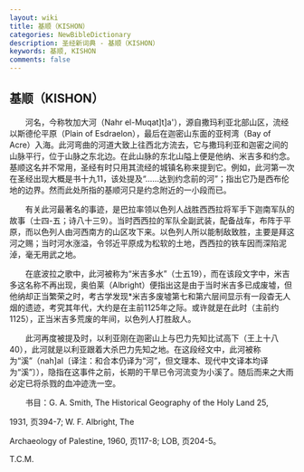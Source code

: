 ```yaml
---
layout: wiki
title: 基顺（KISHON）
categories: NewBibleDictionary
description: 圣经新词典 - 基顺（KISHON）
keywords: 基顺, KISHON
comments: false
---
```


## 基顺（KISHON）

　　河名，今称牧加大河（Nahr el-Muqat]t]a'），源自撒玛利亚北部山区，流经以斯德伦平原（Plain of Esdraelon），最后在迦密山东面的亚柯湾（Bay of Acre）入海。此河弯曲的河道大致上往西北方流去，它与撒玛利亚和迦密之间的山脉平行，位于山脉之东北边。在此山脉的东北山隘上便是他纳、米吉多和约念。基顺这名并不常用，圣经有时只用其流经的城镇名称来提到它。例如，此河第一次在圣经出现大概是书十九11，该处提及“……达到约念前的河”；指出它乃是西布伦地的边界。然而此处所指的基顺河只是约念附近的一小段而已。

　　有关此河最著名的事迹，是巴拉率领以色列人战胜西西拉将军手下迦南军队的故事（士四-五；诗八十三9）。当时西西拉的军队全副武装，配备战车，布阵于平原，而以色列人由河西南方的山区攻下来。以色列人所以能制敌致胜，主要是拜这河之赐；当时河水涨溢，令邻近平原成为松软的土地，西西拉的铁车因而深陷泥淖，毫无用武之地。

　　在底波拉之歌中，此河被称为“米吉多水”（士五19），而在该段文字中，米吉多这名称不再出现，奥伯莱（Albright）便指出这是由于当时米吉多已成废墟，但他纳却正当繁荣之时，考古学发现*米吉多废墟第七和第六层间显示有一段杳无人烟的遗迹，考究其年代，大约是在主前1125年之际。或许就是在此时（主前约1125），正当米吉多荒废的年间，以色列人打胜敌人。

　　此河再度被提及时，以利亚刚在迦密山上与巴力先知比试高下（王上十八40），此河就是以利亚跟着大杀巴力先知之地。在这段经文中，此河被称为“溪”（nah]al〔译注：和合本仍译为“河”，但文理本、现代中文译本均译为“溪”〕），隐指在这事件之前，长期的干旱已令河流变为小溪了。随后而来之大雨必定已将杀戮的血冲迹洗一空。

　　书目：G. A. Smith, The Historical Geography of the Holy Land 25,

1931, 页394-7; W. F. Albright, The

Archaeology of Palestine, 1960, 页117-8; LOB, 页204-5。

T.C.M.








